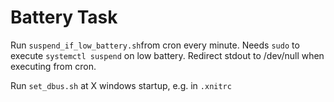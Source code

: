 # Battery Task
Run `suspend_if_low_battery.sh`from cron every minute. Needs `sudo` to execute `systemctl suspend` on low battery. Redirect stdout to /dev/null when executing from cron.

Run `set_dbus.sh` at X windows startup, e.g. in `.xnitrc`
